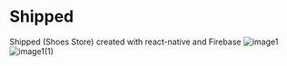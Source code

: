 # Shipped
Shipped (Shoes Store) created with react-native and Firebase
![image1](https://user-images.githubusercontent.com/72148803/165533928-75c9994f-4c2e-49a6-8464-85d6f7fa7a28.png)
![image1(1)](https://user-images.githubusercontent.com/72148803/165536729-28d4a44c-e9ad-4ab7-9f2b-c7fcefa84584.png)
